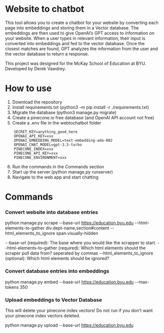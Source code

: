 
# Website to chatbot
This tool allows you to create a chatbot for your website by converting each page into embeddings and storing them in a Vector database. The embeddings are then used to give OpenAI’s GPT access to information on your website. When a user types in relevant information, their input is converted into embeddings and fed to the vector database. Once the closest matches are found, GPT analyzes the information from the user and the vector database to return a response.

This project was designed for the McKay School of Education at BYU. Developed by Derek Vawdrey.

# How to use
1. Download the repository
2. Install requirements.txt (python3 -m pip install -r ./requirements.txt)
3. Migrate the database (python3 manage.py migrate)
4. Create a pinecone.io free database (and OpenAI API account not free)
5. Create a .env file in the webtochatbot folder
```
    SECRET_KEY=anything_good_here
    OPENAI_API_KEY=xxx
    OPENAI_EMBEDDING_MODEL=text-embedding-ada-002
    OPENAI_CHAT_MODEL=gpt-3.5-turbo
    PINECONE_INDEX=xxx
    PINECONE_API_KEY=xxx
    PINECONE_ENVIRONMENT=xxx
```
6. Run the commands in the Commands section
7. Start up the server (python manage.py runserver)
8. Navigate to the web app and start chatting

# Commands
### Convert website into database entries

python manage.py scrape --base-url https://education.byu.edu --html-elements-to-gather div.dept-name,section#content --html_elements_to_ignore span.visually-hidden

--base-url (required): The base where you would like the scrapper to start.
--html-elements-to-gather (required): Which html elements should the scraper pull data from? seperated by commas
--html_elements_to_ignore (optional): Which html elements should be ignored?
### Convert database entries into embeddings
python manage.py embed --base-url https://education.byu.edu --max-tokens 350
### Upload embeddings to Vector Database
This will delete your pinecone index vectors! Do not run if you don't want your pinecone index vectors deleted.

python manage.py upload --base-url https://education.byu.edu